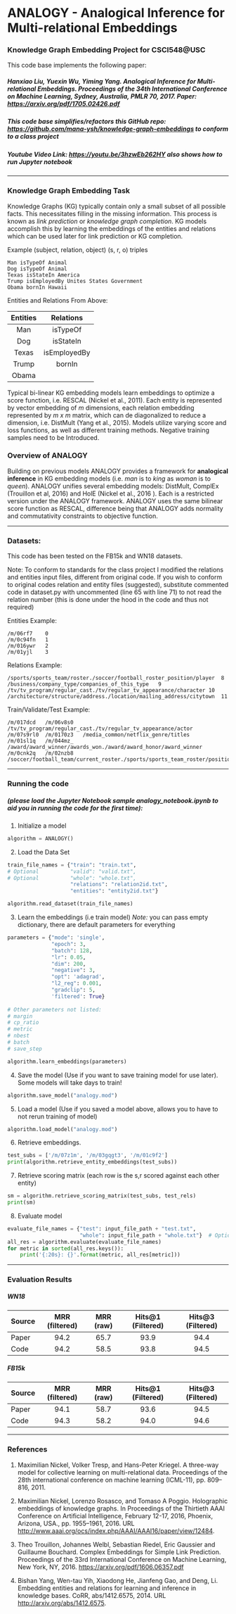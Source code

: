 # ANALOGY - Analogical Inference for Multi-relational Embeddings

### Knowledge Graph Embedding Project for CSCI548@USC
This code base implements the following paper:

##### Hanxiao Liu, Yuexin Wu, Yiming Yang. Analogical Inference for Multi-relational Embeddings. Proceedings of the 34th International Conference on Machine Learning, Sydney, Australia, PMLR 70, 2017. Paper: https://arxiv.org/pdf/1705.02426.pdf

##### This code base simplifies/refactors this GitHub repo: https://github.com/mana-ysh/knowledge-graph-embeddings to conform to a class project

##### Youtube Video Link: https://youtu.be/3hzwEb262HY *also shows how to run Jupyter notebook*

---
### Knowledge Graph Embedding Task
Knowledge Graphs (KG) typically contain only a small subset of all possible facts. This necessitates filling in the missing information. This process is known as *link prediction* or *knowledge graph completion*. KG models accomplish this by learning the embeddings of the entities and relations which can be used later for link prediction or KG completion.

Example (subject, relation, object) (s, r, o) triples 
```text
Man isTypeOf Animal
Dog isTypeOf Animal
Texas isStateIn America
Trump isEmployedBy Unites States Government
Obama bornIn Hawaii
```
Entities and Relations From Above:

| Entities        | Relations |
|:-------------:|:-----------:| 
| Man | isTypeOf |
| Dog | isStateIn | 
| Texas | isEmployedBy |
| Trump | bornIn |
| Obama | |

Typical bi-linear KG embedding models learn embeddings to optimize a score function, i.e. RESCAL (Nickel et al., 2011). Each entity is represented by vector embedding of *m* dimensions, each relation embedding represented by *m x m* matrix, which can de diagonalized to reduce a dimension, i.e. DistMult (Yang et al., 2015). Models utilize varying score and loss functions, as well as different training methods. Negative training samples need to be Introduced. 

### Overview of ANALOGY

Building on previous models ANALOGY provides a framework for **analogical inference** in KG embedding models (i.e. *man* is to *king* as *woman* is to *queen*). ANALOGY unifies several embedding models: DistMult, ComplEx (Trouillon et al, 2016) and HolE (Nickel et al., 2016 ). Each is a restricted version under the ANALOGY framework. ANALOGY uses the same bilinear score function as RESCAL, difference being that ANALOGY adds normality and commutativity constraints to objective function.

---

### Datasets:
This code has been tested on the FB15k and WN18 datasets. 

Note: To conform to standards for the class project I modified the relations and entities input files, different from original code. If you wish to conform to original codes relation and entity files (suggested), substitute commented code in dataset.py with uncommented (line 65 with line 71) to not read the relation number (this is done under the hood in the code and thus not required)

Entities Example:
```text
/m/06rf7	0
/m/0c94fn	1
/m/016ywr	2
/m/01yjl	3
```

Relations Example:
```text
/sports/sports_team/roster./soccer/football_roster_position/player	8
/business/company_type/companies_of_this_type	9
/tv/tv_program/regular_cast./tv/regular_tv_appearance/character	10
/architecture/structure/address./location/mailing_address/citytown	11
```

Train/Validate/Test Example:
```text
/m/017dcd	/m/06v8s0	/tv/tv_program/regular_cast./tv/regular_tv_appearance/actor
/m/07s9rl0	/m/0170z3	/media_common/netflix_genre/titles
/m/01sl1q	/m/044mz_	/award/award_winner/awards_won./award/award_honor/award_winner
/m/0cnk2q	/m/02nzb8	/soccer/football_team/current_roster./sports/sports_team_roster/position
```
---

### Running the code 

##### (please load the Jupyter Notebook sample *analogy_notebook.ipynb* to aid you in running the code for the first time):
1. Initialize a model
```python
algorithm = ANALOGY()
```
2. Load the Data Set
```python
train_file_names = {"train": "train.txt",
# Optional          "valid": "valid.txt",
# Optional          "whole": "whole.txt",
                    "relations": "relation2id.txt",
                    "entities": "entity2id.txt"}

algorithm.read_dataset(train_file_names)
```
3. Learn the embeddings (i.e train model) *Note:* you can pass empty dictionary, there are default parameters for everything
```python
parameters = {"mode": 'single',
              "epoch": 3,
              "batch": 128,
              "lr": 0.05,
              "dim": 200,            
              "negative": 3,         
              "opt": 'adagrad',
              "l2_reg": 0.001,
              "gradclip": 5,
              'filtered': True}
              
# Other parameters not listed:
# margin
# cp_ratio
# metric
# nbest
# batch
# save_step

algorithm.learn_embeddings(parameters)
```
4. Save the model (Use if you want to save training model for use later). Some models will take days to train!
```python
algorithm.save_model("analogy.mod")
```
5. Load a model (Use if you saved a model above, allows you to have to not rerun training of model)
```python
algorithm.load_model("analogy.mod")
```
6. Retrieve embeddings.
```python
test_subs = ['/m/07z1m', '/m/03gqgt3', '/m/01c9f2']
print(algorithm.retrieve_entity_embeddings(test_subs))
```
7. Retrieve scoring matrix (each row is the s,r scored against each other entity)
```python
sm = algorithm.retrieve_scoring_matrix(test_subs, test_rels)
print(sm)
```
8. Evaluate model
```python
evaluate_file_names = {"test": input_file_path + "test.txt",
                       "whole": input_file_path + "whole.txt"}  # Optional
all_res = algorithm.evaluate(evaluate_file_names)
for metric in sorted(all_res.keys()):
    print('{:20s}: {}'.format(metric, all_res[metric]))
```
---
### Evaluation Results
##### WN18
| Source        | MRR (filtered) | MRR (raw) | Hits@1 (Filtered) | Hits@3 (Filtered)
| ------------- |:--------:|:------:|:------:|:------:| 
| Paper      | 94.2 | 65.7 | 93.9 | 94.4
| Code      | 94.2 | 58.5 | 93.8 | 94.5
##### FB15k
| Source        | MRR (filtered) | MRR (raw) | Hits@1 (Filtered) | Hits@3 (Filtered)
| ------------- |:--------:|:------:|:------:|:------:| 
| Paper      | 94.1 | 58.7 | 93.6 | 94.5
| Code      | 94.3 | 58.2 | 94.0 | 94.6

---

### References
1. Maximilian Nickel, Volker Tresp, and Hans-Peter Kriegel. A three-way model for collective learning on multi-relational data. Proceedings of the 28th international conference on machine learning (ICML-11), pp. 809–816, 2011.

2. Maximilian Nickel, Lorenzo Rosasco, and Tomaso A Poggio. Holographic embeddings of knowledge graphs. In Proceedings of the Thirtieth AAAI Conference on Artificial Intelligence, February 12-17, 2016, Phoenix, Arizona, USA., pp. 1955–1961, 2016. URL http://www.aaai.org/ocs/index.php/AAAI/AAAI16/paper/view/12484.

3. Theo Trouillon, Johannes Welbl, Sebastian Riedel, Eric Gaussier and Guillaume Bouchard. Complex Embeddings for Simple Link Prediction. Proceedings of the 33rd International Conference on Machine Learning, New York, NY,  2016. https://arxiv.org/pdf/1606.06357.pdf

4. Bishan Yang, Wen-tau Yih, Xiaodong He, Jianfeng Gao, and Deng, Li. Embedding entities and relations for learning and inference in knowledge bases. CoRR, abs/1412.6575, 2014. URL http://arxiv.org/abs/1412.6575.

